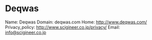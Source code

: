 
# Deqwas

Name: Deqwas
Domain: deqwas.com
Home: http://www.deqwas.com/
Privacy_policy: http://www.scigineer.co.jp/privacy/
Email: info@scigineer.co.jp

